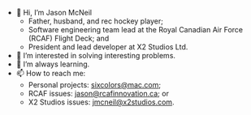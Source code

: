 - 👋 Hi, I’m Jason McNeil
  - Father, husband, and rec hockey player;
  - Software engineering team lead at the Royal Canadian Air Force (RCAF) Flight Deck; and
  - President and lead developer at X2 Studios Ltd.
- 👀 I’m interested in solving interesting problems.
- 🌱 I’m always learning.
- 📫 How to reach me:
  - Personal projects: sixcolors@mac.com;
  - RCAF issues: jason@rcafinnovation.ca; or
  - X2 Studios issues: jmcneil@x2studios.com.
